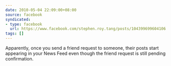 ```yaml
---
date: 2010-05-04 22:09:00+08:00
source: facebook
syndicated:
- type: facebook
  url: https://www.facebook.com/stephen.roy.tang/posts/104399699604106
tags: []
---
```


Apparently, once you send a friend request to someone, their posts start appearing in your News Feed even though the friend request is still pending confirmation.